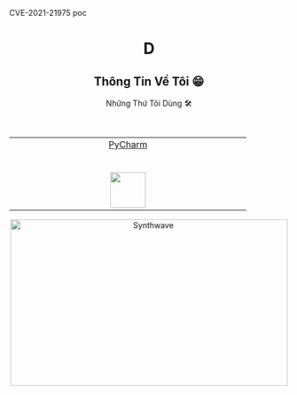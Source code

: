 CVE-2021-21975 poc
# <p align="center">D</p>
<h2 align="center">Thông Tin Về Tôi 😁</h2>
<p align="center">Những Thứ Tôi Dùng 🛠️</p>

<table align="center">
  <tbody>
    <tr valign="top">
       <td width="20%" align="center">
	      <a href="https://www.jetbrains.com/pycharm/">
        <span>PyCharm</span><br><br><br>
        <img height="64px" src="https://upload.wikimedia.org/wikipedia/commons/1/1d/PyCharm_Icon.svg">
	      </a>
      </td>
    </tr>
    </tr>
  </tbody>
  <br>
</table>



<p align="center"><img src="https://thumbs.gfycat.com/GoodnaturedFondGaur-size_restricted.gif" alt="Synthwave" height="300" width="500"></p>
